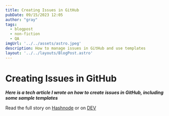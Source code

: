 ```yaml
---
title: Creating Issues in GitHub
pubDate: 09/15/2023 12:05
author: "gray"
tags:
  - blogpost
  - non-fiction
  - QA
imgUrl: '../../assets/astro.jpeg'
description: How to manage issues in GitHub and use templates
layout: '../../layouts/BlogPost.astro'
---
```


# Creating Issues in GitHub


***Here is a tech article I wrote on how to create issues in GitHub, including some sample templates***


Read the full story on [Hashnode](https://digracesion.hashnode.dev/creating-issues-in-github)
or on [DEV](https://dev.to/gravy/creating-issues-in-github-2758)